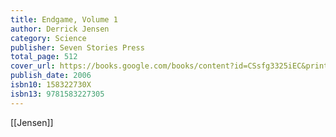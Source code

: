 ```yaml
---
title: Endgame, Volume 1
author: Derrick Jensen
category: Science
publisher: Seven Stories Press
total_page: 512
cover_url: https://books.google.com/books/content?id=CSsfg3325iEC&printsec=frontcover&img=1&zoom=1&edge=curl&source=gbs_api
publish_date: 2006
isbn10: 158322730X
isbn13: 9781583227305
---
```


[[Jensen]]

